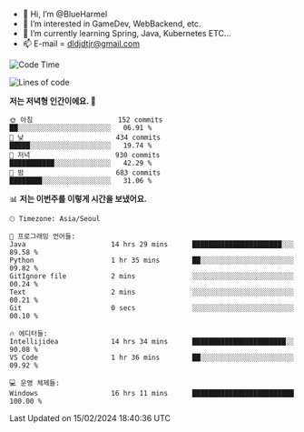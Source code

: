 - 👋 Hi, I’m @BlueHarmel
- 👀 I’m interested in GameDev, WebBackend, etc.
- 🌱 I’m currently learning Spring, Java, Kubernetes ETC...
- 📫 E-mail = dldjdtjr@gmail.com
  <!--START_SECTION:waka-->
![Code Time](http://img.shields.io/badge/Code%20Time-397%20hrs%2018%20mins-blue)

![Lines of code](https://img.shields.io/badge/%EC%A0%80%EB%8A%94%20%EC%97%AC%ED%83%9C%EA%B9%8C%EC%A7%80%20-39.8%20million%20%EC%A4%84%EC%9D%98%20%EC%BD%94%EB%93%9C%EB%A5%BC%20%EC%9E%91%EC%84%B1%ED%96%88%EC%96%B4%EC%9A%94.-blue)

**저는 저녁형 인간이에요. 🦉** 

```text
🌞 아침                     152 commits         ██░░░░░░░░░░░░░░░░░░░░░░░   06.91 % 
🌆 낮　                     434 commits         █████░░░░░░░░░░░░░░░░░░░░   19.74 % 
🌃 저녁                     930 commits         ███████████░░░░░░░░░░░░░░   42.29 % 
🌙 밤　                     683 commits         ████████░░░░░░░░░░░░░░░░░   31.06 % 
```


📊 **저는 이번주를 이렇게 시간을 보냈어요.** 

```text
🕑︎ Timezone: Asia/Seoul

💬 프로그래밍 언어들: 
Java                     14 hrs 29 mins      ██████████████████████░░░   89.58 % 
Python                   1 hr 35 mins        ██░░░░░░░░░░░░░░░░░░░░░░░   09.82 % 
GitIgnore file           2 mins              ░░░░░░░░░░░░░░░░░░░░░░░░░   00.24 % 
Text                     2 mins              ░░░░░░░░░░░░░░░░░░░░░░░░░   00.21 % 
Git                      0 secs              ░░░░░░░░░░░░░░░░░░░░░░░░░   00.10 % 

🔥 에디터들: 
Intellijidea             14 hrs 34 mins      ███████████████████████░░   90.08 % 
VS Code                  1 hr 36 mins        ██░░░░░░░░░░░░░░░░░░░░░░░   09.92 % 

💻 운영 체제들: 
Windows                  16 hrs 11 mins      █████████████████████████   100.00 % 
```


 Last Updated on 15/02/2024 18:40:36 UTC
<!--END_SECTION:waka-->
<!---
BlueHarmel/BlueHarmel is a ✨ special ✨ repository because its `README.md` (this file) appears on your GitHub profile.
You can click the Preview link to take a look at your changes.
--->

